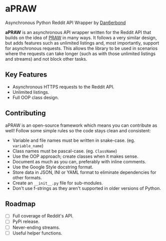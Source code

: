 # aPRAW
Asynchronous Python Reddit API Wrapper by [Dan6erbond](https://dan6erbond.github.io)

**aPRAW** is an asynchronous API wrapper written for the Reddit API that builds on the idea of [PRAW](https://github.com/praw-dev/praw) in many ways. It follows a very similar design, but adds features such as unlimited listings and, most importantly, support for asynchronous requests. This allows the library to be used in scenarios where the requests can take longer (such as with those unlimited listings and streams) and not block other tasks.

## Key Features
 - Asynchronous HTTPS requests to the Reddit API.
 - Unlimited listings.
 - Full OOP class design.
 
## Contributing
aPRAW is an open-source framework which means you can contribute as well! Follow some simple rules so the code stays clean and consistent:
 - Variable and file names must be written in snake-case. (eg. `variable_name`)
 - Class names must be pascal-case. (eg. `ClassName`)
 - Use the OOP approach; create classes when it makes sense.
 - Document as much as you can, preferably with inline comments.
 - Use the Google Style docstring format.
 - Store data in JSON, INI or YAML format to eliminate dependencies for other formats.
 - Create an `__init__.py` file for sub-modules.
 - Don't use f-strings as they aren't supported in older versions of Python.

## Roadmap
- [ ] Full coverage of Reddit's API.
- [ ] PyPi release.
- [ ] Never-ending streams.
- [ ] Useful helper functions.
